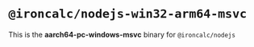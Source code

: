 # `@ironcalc/nodejs-win32-arm64-msvc`

This is the **aarch64-pc-windows-msvc** binary for `@ironcalc/nodejs`
